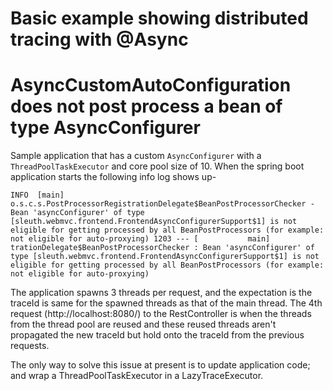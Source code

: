 # Basic example showing distributed tracing with @Async

# AsyncCustomAutoConfiguration does not post process a bean of type AsyncConfigurer

Sample application that has a custom `AsyncConfigurer` with a `ThreadPoolTaskExecutor` and core pool size of 10. When the spring boot application starts the following info log shows up-

`INFO  [main] o.s.c.s.PostProcessorRegistrationDelegate$BeanPostProcessorChecker - Bean 'asyncConfigurer' of type [sleuth.webmvc.frontend.FrontendAsyncConfigurerSupport$1] is not eligible for getting processed by all BeanPostProcessors (for example: not eligible for auto-proxying)
 1203 --- [           main] trationDelegate$BeanPostProcessorChecker : Bean 'asyncConfigurer' of type [sleuth.webmvc.frontend.FrontendAsyncConfigurerSupport$1] is not eligible for getting processed by all BeanPostProcessors (for example: not eligible for auto-proxying)`


The application spawns 3 threads per request, and the expectation is the traceId is same for the spawned threads as that of the main thread. The 4th request (http://localhost:8080/) to the RestController is when the threads from the thread pool are reused and these reused threads aren't propagated the new traceId but hold onto the traceId from the previous requests.

The only way to solve this issue at present is to update application code; and wrap a ThreadPoolTaskExecutor in a LazyTraceExecutor. 
